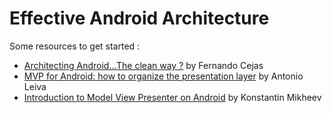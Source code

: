 Effective Android Architecture
==============================

Some resources to get started :

* [Architecting Android…The clean way ?](http://www.google.com)     by Fernando Cejas
* [MVP for Android: how to organize the presentation layer](http://antonioleiva.com/mvp-android/) by Antonio Leiva
* [Introduction to Model View Presenter on Android](https://github.com/konmik/konmik.github.io/wiki/Introduction-to-Model-View-Presenter-on-Android) by Konstantin Mikheev
